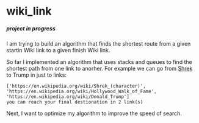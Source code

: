 # wiki_link
##### project in progress
I am trying to build an algorithm that finds the shortest route from a given startin Wiki link to a given finish Wiki link.

So far I implemented an algorithm that uses stacks and queues to find the shortest path from one link to anorher. For example we can go from [Shrek](https://en.wikipedia.org/wiki/Shrek_(character)) to Trump in just to links:
```
['https://en.wikipedia.org/wiki/Shrek_(character)', 'https://en.wikipedia.org/wiki/Hollywood_Walk_of_Fame', 'https://en.wikipedia.org/wiki/Donald_Trump']
you can reach your final destionation in 2 link(s)
```

Next, I want to optimize my algorithm to improve the speed of search.